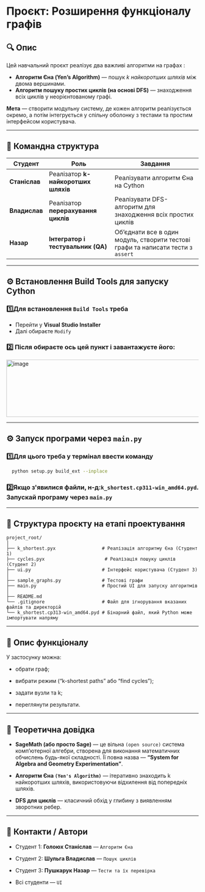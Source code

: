 # Проєкт: Розширення функціоналу графів 

## 🔍 Опис
Цей навчальний проєкт реалізує два важливі алгоритми на графах :

- **Алгоритм Єна (Yen’s Algorithm)** — пошук *k найкоротших шляхів* між двома вершинами.
- **Алгоритм пошуку простих циклів (на основі DFS)** — знаходження всіх циклів у неорієнтованому графі.

**Мета** — створити модульну систему, де кожен алгоритм реалізується окремо, а потім інтегрується у спільну оболонку з тестами та простим інтерфейсом користувача.

---

## 👥 Командна структура

| Студент | Роль | Завдання                                                                         |
|----------|------|----------------------------------------------------------------------------------|
| **Станіслав** | Реалізатор **k-найкоротших шляхів** | Реалізувати алгоритм Єна на Cython                                               |
| **Владислав** | Реалізатор **перерахування циклів** | Реалізувати DFS-алгоритм для знаходження всіх простих циклів                     |
| **Назар** | **Інтегратор і тестувальник (QA)** | Об’єднати все в один модуль, створити тестові графи та написати тести з `assert` |

---

## ⚙️ Встановлення Build Tools для запуску Cython

### 1️⃣Для встановлення `Build Tools` треба 
- Перейти у **Visual Studio Installer** 
- Далі обираєте `Modify`

### 2️⃣ Після обираєте ось цей пункт і завантажуєте його:
<img width="524" height="150" alt="image" src="https://github.com/user-attachments/assets/67fd7224-2cbc-4d49-870a-a00241b4bd4e" />

---

## ⚙️ Запуск програми через `main.py`

### 1️⃣Для цього треба у термінал ввести команду
```bash
  python setup.py build_ext --inplace
```

### 2️⃣Якщо з'явилися файли, н-д:`k_shortest.cp311-win_amd64.pyd`. Запускай програму через `main.py`

---

## 🧱 Структура проєкту на етапі проектування
```
project_root/
│
├── k_shortest.pyx                 # Реалізація алгоритму Єна (Студент 1)
├── cycles.pyx                      # Реалізація пошуку циклів (Студент 2)
├── ui.py                          # Інтерфейс користувача (Студент 3)
│
├── sample_graphs.py               # Тестові графи
├── main.py                        # Простий UI для запуску алгоритмів
│
├── README.md                     
└── .gitignore                     # Файл для ігнорування вказаних файлів та директорій
└── k_shortest.cp313-win_amd64.pyd # Бінарний файл, який Python може імпортувати напряму
```

---

## 🧩 Опис функціоналу

У застосунку можна:

- обрати граф;

- вибрати режим (“k-shortest paths” або “find cycles”);

- задати вузли та k;

- переглянути результати.

---

## 🧠 Теоретична довідка
- **SageMath (або просто Sage)** — це вільна `(open source)` система комп’ютерної алгебри, створена для виконання математичних обчислень будь-якої складності.
Її повна назва — **“System for Algebra and Geometry Experimentation”**.

- **Алгоритм Єна `(Yen's Algorithm)`** — ітеративно знаходить k найкоротших шляхів, використовуючи відхилення від попередніх шляхів.

- **DFS для циклів** — класичний обхід у глибину з виявленням зворотних ребер.

---

## 💬 Контакти / Автори

- Студент 1: **Голоюх Станіслав** — `Алгоритм Єна`

- Студент 2: **Шульга Владислав** — `Пошук циклів`

- Студент 3: **Пушкарук Назар** — `Тести та їх перевірка`

- Всі студенти — `UI` 
